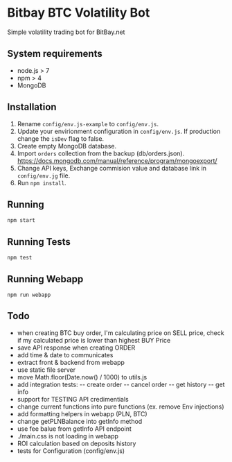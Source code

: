 # Bitbay BTC Volatility Bot

Simple volatility trading bot for BitBay.net

## System requirements

- node.js > 7
- npm > 4
- MongoDB

## Installation

1. Rename `config/env.js-example` to `config/env.js`.
2. Update your envirionment configuration in `config/env.js`. If production change the `isDev` flag to false.
3. Create empty MongoDB database.
4. Import `orders` collection from the backup (db/orders.json). https://docs.mongodb.com/manual/reference/program/mongoexport/
5. Change API keys, Exchange commision value and database link in `config/env.jg` file.
6. Run `npm install`.

## Running

`npm start`

## Running Tests

`npm test`

## Running Webapp

`npm run webapp`

## Todo

- when creating BTC buy order, I'm calculating price on SELL price, check if my calculated price is lower than highest BUY Price
- save API response when creating ORDER
- add time & date to communicates
- extract front & backend from webapp
- use static file server
- move Math.floor(Date.now() / 1000) to utils.js
- add integration tests:
-- create order
-- cancel order
-- get history
-- get info
- support for TESTING API credimentials
- change current functions into pure functions (ex. remove Env injections)
- add formatting helpers in webapp (PLN, BTC)
- change getPLNBalance into getInfo method
- use fee balue from getInfo API endpoint
- ./main.css is not loading in webapp
- ROI calculation based on deposits history
- tests for Configuration (config/env.js)

